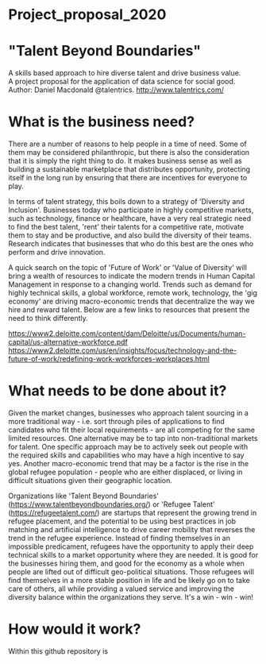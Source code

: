 # Project_proposal_2020

# "Talent Beyond Boundaries"
A skills based approach to hire diverse talent and drive business value.  
A project proposal for the application of data science for social good.  
Author: Daniel Macdonald @talentrics. 
http://www.talentrics.com/

# What is the business need?

There are a number of reasons to help people in a time of need.  Some of them may be considered philanthropic, but there is also the consideration that it is simply the right thing to do.  It makes business sense as well as building a sustainable marketplace that distributes opportunity, protecting itself in the long run by ensuring that there are incentives for everyone to play.  

In terms of talent strategy, this boils down to a strategy of 'Diversity and Inclusion'.  Businesses today who participate in highly competitive markets, such as technology, finance or healthcare, have a very real strategic need to find the best talent, 'rent' their talents for a competitive rate, motivate them to stay and be productive, and also build the diversity of their teams.  Research indicates that businesses that who do this best are the ones who perform and drive innovation.

A quick search on the topic of 'Future of Work' or 'Value of Diversity' will bring a wealth of resources to indicate the modern trends in Human Capital Management in response to a changing world.  Trends such as demand for highly technical skills, a global workforce, remote work, technology, the 'gig economy' are driving macro-economic trends that decentralize the way we hire and reward talent.  Below are a few links to resources that present the need to think differently.  

https://www2.deloitte.com/content/dam/Deloitte/us/Documents/human-capital/us-alternative-workforce.pdf
https://www2.deloitte.com/us/en/insights/focus/technology-and-the-future-of-work/redefining-work-workforces-workplaces.html

# What needs to be done about it?

Given the market changes, businesses who approach talent sourcing in a more traditional way - i.e. sort through piles of applications to find candidates who fit their local requirements - are all competing for the same limited resources.  One alternative may be to tap into non-traditional markets for talent.  One specific approach may be to actively seek out people with the required skills and capabilities who may have a high incentive to say yes.  Another macro-economic trend that may be a factor is the rise in the global refugee population - people who are either displaced, or living in difficult situations given their geographic location.

Organizations like 'Talent Beyond Boundaries' (https://www.talentbeyondboundaries.org/) or 'Refugee Talent' (https://refugeetalent.com/) are startups that represent the growing trend in refugee placement, and the potential to be using best practices in job matching and artificial intelligence to drive career mobility that reverses the trend in the refugee experience.  Instead of finding themselves in an impossible predicament, refugees have the opportunity to apply their deep technical skills to a market opportunity where they are needed.  It is good for the businesses hiring them, and good for the economy as a whole when people are lifted out of difficult geo-political situations.  Those refugees will find themselves in a more stable position in life and be likely go on to take care of others, all while providing a valued service and improving the diversity balance within the organizations they serve.  It's a win - win - win!

# How would it work?

Within this github repository is 
